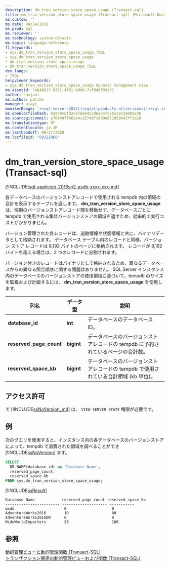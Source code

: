 ```yaml
---
description: dm_tran_version_store_space_usage (Transact-sql)
title: dm_tran_version_store_space_usage (Transact-sql) |Microsoft Docs
ms.custom: ''
ms.date: 04/24/2018
ms.prod: sql
ms.reviewer: ''
ms.technology: system-objects
ms.topic: language-reference
f1_keywords:
- sys.dm_tran_version_store_space_usage_TSQL
- sys.dm_tran_version_store_space_usage
- dm_tran_version_store_space_usage
- dm_tran_version_store_space_usage_TSQL
dev_langs:
- TSQL
helpviewer_keywords:
- sys.dm_tran_version_store_space_usage dynamic management view
ms.assetid: 7ab44517-0351-4f91-bdd9-7cf940f03c51
author: savjani
ms.author: pariks
manager: ajayj
monikerRange: '>=sql-server-2017||=sqlallproducts-allversions||>=sql-server-linux-2017||=azuresqldb-mi-current'
ms.openlocfilehash: b3e40c6fd2ce7da44c2d6e347c7bcc0729ab0236
ms.sourcegitcommit: e700497f962e4c2274df16d9e651059b42ff1a10
ms.translationtype: MT
ms.contentlocale: ja-JP
ms.lasthandoff: 08/17/2020
ms.locfileid: "88322968"
---
```

# <a name="sysdm_tran_version_store_space_usage-transact-sql"></a>dm_tran_version_store_space_usage (Transact-sql)
[!INCLUDE[tsql-appliesto-2016sp2-asdb-xxxx-xxx-md](../../includes/tsql-appliesto-2016sp2-asdb-xxxx-xxx-md.md)]

各データベースのバージョンストアレコードで使用される tempdb 内の領域の合計を表示するテーブルを返します。 **dm_tran_version_store_space_usage** は、個別のバージョンストアレコード間を移動せず、データベースごとに tempdb で使用される集計バージョンストアの領域を返すため、効率的で実行コストがかかりません。
  
バージョン管理された各レコードは、追跡情報や状態情報と共に、バイナリデータとして格納されます。 データベース テーブル内のレコードと同様、バージョン ストア レコードは 8,192 バイトのページに格納されます。 レコードが 8,192 バイトを超える場合は、2 つのレコードに分割されます。  
  
バージョン付きのレコードはバイナリとして格納されるため、異なるデータベースからの異なる照合順序に関する問題はありません。 SQL Server インスタンス内のデータベースのバージョンストアの使用領域に基づいて、tempdb のサイズを監視および計画するには、 **dm_tran_version_store_space_usage** を使用します。
  
|列名|データ型|説明|  
|-----------------|---------------|-----------------|  
|**database_id**|**int**|データベースのデータベース ID。|  
|**reserved_page_count**|**bigint**|データベースのバージョンストアレコードの tempdb に予約されているページの合計数。|  
|**reserved_space_kb**|**bigint**|データベースのバージョンストアレコードの tempdb で使用されている合計領域 (kb 単位)。|  
  
## <a name="permissions"></a>アクセス許可  
で [!INCLUDE[ssNoVersion_md](../../includes/ssnoversion-md.md)] は、 `VIEW SERVER STATE` 権限が必要です。   

## <a name="examples"></a>例  
次のクエリを使用すると、インスタンス内の各データベースのバージョンストアによって、tempdb で消費された領域を調べることができ [!INCLUDE[ssNoVersion](../../includes/ssnoversion-md.md)] ます。 
  
```sql  
SELECT 
  DB_NAME(database_id) as 'Database Name',
  reserved_page_count,
  reserved_space_kb 
FROM sys.dm_tran_version_store_space_usage;  
```  
  
 [!INCLUDE[ssResult](../../includes/ssresult-md.md)]  
  
```  
Database Name            reserved_page_count reserved_space_kb  
------------------------ -------------------- -----------  
msdb                      0                    0             
AdventureWorks2016        10                   80             
AdventureWorks2016DW      0                    0             
WideWorldImporters        20                   160             
```
 
## <a name="see-also"></a>参照  
 [動的管理ビューと動的管理関数 &#40;Transact-SQL&#41;](~/relational-databases/system-dynamic-management-views/system-dynamic-management-views.md)   
 [トランザクション関連の動的管理ビューおよび関数 &#40;Transact-SQL&#41;](../../relational-databases/system-dynamic-management-views/transaction-related-dynamic-management-views-and-functions-transact-sql.md)  
  
